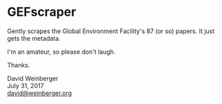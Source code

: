 # GEFscraper #


Gently scrapes the Global Environment Facility's 87 (or so) papers. It just gets the metadata.

I'm an amateur, so please don't laugh.

Thanks.

David Weinberger  
July 31, 2017  
david@weinberger.org
